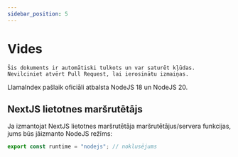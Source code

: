 ```yaml
---
sidebar_position: 5
---
```


# Vides

`Šis dokuments ir automātiski tulkots un var saturēt kļūdas. Nevilciniet atvērt Pull Request, lai ierosinātu izmaiņas.`

LlamaIndex pašlaik oficiāli atbalsta NodeJS 18 un NodeJS 20.

## NextJS lietotnes maršrutētājs

Ja izmantojat NextJS lietotnes maršrutētāja maršrutētājus/servera funkcijas, jums būs jāizmanto NodeJS režīms:

```js
export const runtime = "nodejs"; // noklusējums
```
